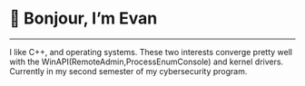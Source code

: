 # 👋 Bonjour, I’m Evan
---
I like C++, and operating systems. These two interests converge pretty well with the WinAPI(RemoteAdmin,ProcessEnumConsole) and kernel drivers. 
Currently in my second semester of my cybersecurity program.
<!---
EvanDesR/EvanDesR is a ✨ special ✨ repository because its `README.md` (this file) appears on your GitHub profile.
You can click the Preview link to take a look at your changes.
--->
